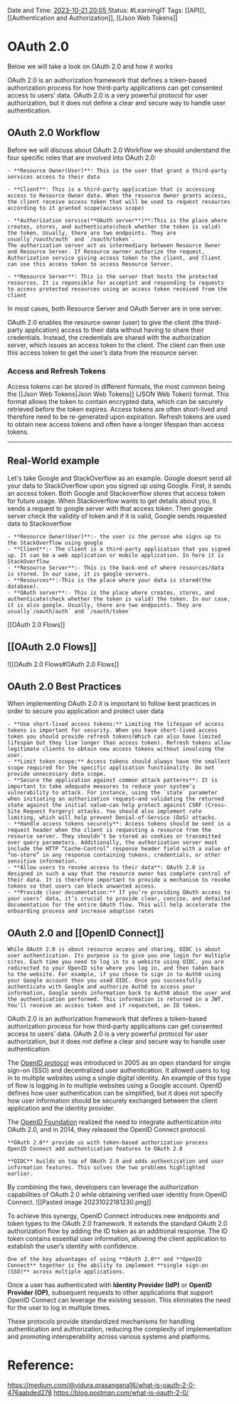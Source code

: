 Date and Time: <u> 2023-10-21 20:05 </u>
Status: #LearningIT
Tags: [[API]], [[Authentication and Authorization]], [[Json Web Tokens]]

# OAuth 2.0
Below we will take a look on OAuth 2.0 and how it works

OAuth 2.0 is an authorization framework that defines a token-based authorization process for how third-party applications can get consented access to users’ data. OAuth 2.0 is a very powerful protocol for user authorization, but it does not define a clear and secure way to handle user authentication.
## OAuth 2.0 Workflow
Before we will discuss about OAuth 2.0 Workflow we should understand the four specific roles that are involved into OAuth 2.0:

``` ad-important
- **Resource Owner(User)**: This is the user that grant a third-party services access to their data 

- **Client**: This is a third-party application that is accessing access to Resource Owner data. When the resource Owner grants access, the client receive access token that will be used to request resources according to it granted scope(access scope)

- **Authorization service(**OAuth server**)**:This is the place where creates, stores, and authenticate(check whether the token is valid) the token. Usually, there are two endpoints. They are usually`/oauth/auth` and `/oauth/token`.
The authorization server act as intermediary between Resource Owner and Resource Server. If Resource owrner authorize the request, Authorization service giving access token to the client, and Client can use this access token to access Resource Server. 

- **Resource Server**: This is the server that hosts the protected resources. It is reponsible for acceptint and responding to requests to access protected resources using an access token received from the client
```
In most cases, both Resource Server and OAuth Server are in one server.

OAuth 2.0 enables the resource owner (user) to give the client (the third-party application) access to their data without having to share their credentials. Instead, the credentials are shared with the authorization server, which issues an access token to the client. The client can then use this access token to get the user’s data from the resource server.

### Access and Refresh Tokens

Access tokens can be stored in different formats, the most common being the [[Json Web Tokens|Json Web Tokens]] (JSON Web Token) format. This format allows the token to contain encrypted data, which can be securely retrieved before the token expires.
Access tokens are often short-lived and therefore need to be re-generated upon expiration. Refresh tokens are used to obtain new access tokens and often have a longer lifespan than access tokens.

---
## Real-World example
Let's take Google and StackOverflow as an example. Google doesnt send all your data to StackOverflow upon you signed up using Google. First, it sends an access token. Both Google and Stackoverflow stores that access token for future usage. When Stackoverflow wants to get details about you, it sends a request to google server with that access token. Then google server check the validity of token and if it is valid, Google sends requested data to Stackoverflow

``` ad-important
- **Resource Owner(User)**:- the user is the person who signs up to the StackOverflow using google
- **Client**:- The client is a third-party application that you signed up. It can be a web application or mobile application. In here it is StackOverflow
- **Resource Server**:- This is the back-end of where resources/data is stored. In our case, it is google servers.
- **Resources**:-This is the place where your data is stored(the database).
- **OAuth server**:- This is the place where creates, stores, and authenticate(check whether the token is valid) the token. In our case, it is also google. Usually, there are two endpoints. They are usually`/oauth/auth` and `/oauth/token`
```

[[OAuth 2.0 Flows]]

## [[OAuth 2.0 Flows]]
![[OAuth 2.0 Flows#OAuth 2.0 Flows]]



## OAuth 2.0 Best Practices
When implementing OAuth 2.0 it is important to follow best practices in order to secure you application and protect user data
``` ad-important
- **Use short-lived access tokens:** Limiting the lifespan of access tokens is important for security. When you have short-lived access token you should provide refresh tokens(Which can also have limited lifespan but they live longer than access token). Refresh tokens allow legitimate clients to obtain new access tokens without involving the user. 
- **Limit token scope:** Access tokens should always have the smallest scope required for the specific application functionality. Do not provide unnecessary data scope.
- **Secure the application against common attack patterns**: It is important to take adequate measures to reduce your system’s vulnerability to attack. For instance, using the `state` parameter when initiating an authorization request—and validating the returned state against the initial value—can help protect against CSRF (Cross-Site Request Forgery) attacks. You should also implement rate limiting, which will help prevent Denial-of-Service (DoS) attacks.
- **Handle access tokens securely**: Access tokens should be sent in a request header when the client is requesting a resource from the resource server. They shouldn’t be stored as cookies or transmitted over query parameters. Additionally, the authorization server must include the HTTP “Cache-Control” response header field with a value of “no-store” in any response containing tokens, credentials, or other sensitive information.
- **Allow users to revoke access to their data**: OAuth 2.0 is designed in such a way that the resource owner has complete control of their data. It is therefore important to provide a mechanism to revoke tokens so that users can block unwanted access.
- **Provide clear documentation:** If you’re providing OAuth access to your users’ data, it’s crucial to provide clear, concise, and detailed documentation for the entire OAuth flow. This will help accelerate the onboarding process and increase adoption rates
```

## OAuth 2.0 and [[OpenID Connect]]


``` ad-important
While OAuth 2.0 is about resource access and sharing, OIDC is about user authentication. Its purpose is to give you one login for multiple sites. Each time you need to log in to a website using OIDC, you are redirected to your OpenID site where you log in, and then taken back to the website. For example, if you chose to sign in to Auth0 using your Google account then you used OIDC. Once you successfully authenticate with Google and authorize Auth0 to access your information, Google sends information back to Auth0 about the user and the authentication performed. This information is returned in a JWT. You'll receive an access token and if requested, an ID token.
```

OAuth 2.0 is an authorization framework that defines a token-based authorization process for how third-party applications can get consented access to users’ data. OAuth 2.0 is a very powerful protocol for user authorization, but it does not define a clear and secure way to handle user authentication.

The [OpenID protocol](https://en.wikipedia.org/wiki/OpenID) was introduced in 2005 as an open standard for single sign-on (SSO) and decentralized user authentication. It allowed users to log in to multiple websites using a single digital identity. An example of this type of flow is logging in to multiple websites using a Google account. OpenID defines how user authentication can be simplified, but it does not specify how user information should be securely exchanged between the client application and the identity provider.

The [OpenID Foundation](https://openid.net/foundation/) realized the need to integrate authentication into OAuth 2.0, and in 2014, they released the OpenID Connect protocol.

``` ad-important
**OAuth 2.0** provide us with token-based authorization process
OpenID Connect add authentication features to OAuth 2.0

**OIDC** builds on top of OAuth 2.0 and adds authentication and user information features. This solves the two problems highlighted earlier.
```

By combining the two, developers can leverage the authorization capabilities of OAuth 2.0 while obtaining verified user identity from OpenID Connect.
![[Pasted image 20231022181230.png]]

To achieve this synergy, OpenID Connect introduces new endpoints and token types to the OAuth 2.0 framework. It extends the standard OAuth 2.0 authorization flow by adding the ID token as an additional response. The ID token contains essential user information, allowing the client application to establish the user’s identity with confidence.

``` ad-important
One of the key advantages of using **OAuth 2.0** and **OpenID Connect** together is the ability to implement **single sign-on (SSO)** across multiple applications.
```

Once a user has authenticated with **Identity Provider (IdP)** or **OpenID Provider (OP)**, subsequent requests to other applications that support OpenID Connect can leverage the existing session. This eliminates the need for the user to log in multiple times.

These protocols provide standardized mechanisms for handling authentication and authorization, reducing the complexity of implementation and promoting interoperability across various systems and platforms.
# Reference:
https://medium.com/@vidura.prasangana16/what-is-oauth-2-0-476aabded278
https://blog.postman.com/what-is-oauth-2-0/

